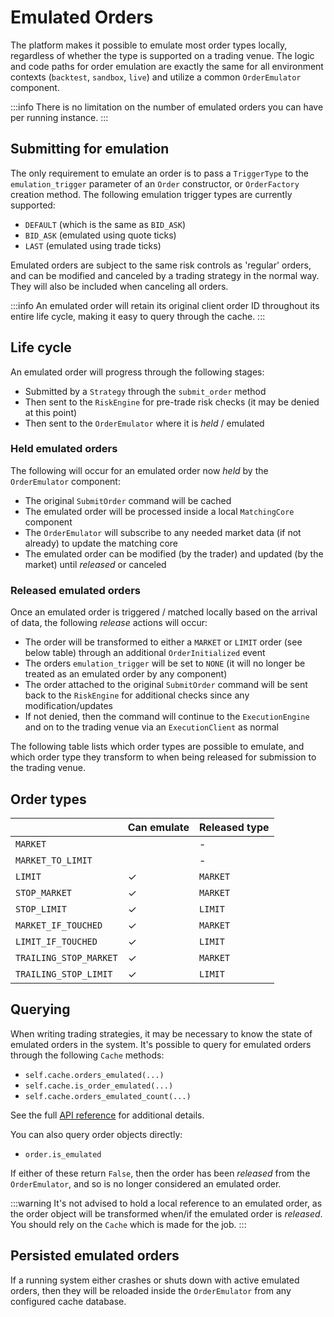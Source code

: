 # Emulated Orders

The platform makes it possible to emulate most order types locally, regardless
of whether the type is supported on a trading venue. The logic and code paths for 
order emulation are exactly the same for all environment contexts (`backtest`, `sandbox`, `live`)
and utilize a common `OrderEmulator` component.

:::info
There is no limitation on the number of emulated orders you can have per running instance.
:::

## Submitting for emulation
The only requirement to emulate an order is to pass a `TriggerType` to the `emulation_trigger`
parameter of an `Order` constructor, or `OrderFactory` creation method. The following
emulation trigger types are currently supported:
- `DEFAULT` (which is the same as `BID_ASK`)
- `BID_ASK` (emulated using quote ticks)
- `LAST` (emulated using trade ticks)

Emulated orders are subject to the same risk controls as 'regular' orders, and can be
modified and canceled by a trading strategy in the normal way. They will also be included
when canceling all orders.

:::info
An emulated order will retain its original client order ID throughout its entire life cycle, making it easy to query through the cache.
:::

## Life cycle
An emulated order will progress through the following stages:
- Submitted by a `Strategy` through the `submit_order` method
- Then sent to the `RiskEngine` for pre-trade risk checks (it may be denied at this point)
- Then sent to the `OrderEmulator` where it is _held_ / emulated

### Held emulated orders
The following will occur for an emulated order now _held_ by the `OrderEmulator` component:
- The original `SubmitOrder` command will be cached
- The emulated order will be processed inside a local `MatchingCore` component
- The `OrderEmulator` will subscribe to any needed market data (if not already) to update the matching core
- The emulated order can be modified (by the trader) and updated (by the market) until _released_ or canceled

### Released emulated orders
Once an emulated order is triggered / matched locally based on the arrival of data, the following
_release_ actions will occur:
- The order will be transformed to either a `MARKET` or `LIMIT` order (see below table) through an additional `OrderInitialized` event
- The orders `emulation_trigger` will be set to `NONE` (it will no longer be treated as an emulated order by any component)
- The order attached to the original `SubmitOrder` command will be sent back to the `RiskEngine` for additional checks since any modification/updates
- If not denied, then the command will continue to the `ExecutionEngine` and on to the trading venue via an `ExecutionClient` as normal

The following table lists which order types are possible to emulate, and
which order type they transform to when being released for submission to the 
trading venue.

## Order types
|                        | Can emulate | Released type |
|------------------------|-------------|---------------|
| `MARKET`               |             | -             |
| `MARKET_TO_LIMIT`      |             | -             |
| `LIMIT`                | ✓           | `MARKET`      |
| `STOP_MARKET`          | ✓           | `MARKET`      |
| `STOP_LIMIT`           | ✓           | `LIMIT`       |
| `MARKET_IF_TOUCHED`    | ✓           | `MARKET`      |
| `LIMIT_IF_TOUCHED`     | ✓           | `LIMIT`       |
| `TRAILING_STOP_MARKET` | ✓           | `MARKET`      |
| `TRAILING_STOP_LIMIT`  | ✓           | `LIMIT`       |

## Querying
When writing trading strategies, it may be necessary to know the state of emulated orders in the system.
It's possible to query for emulated orders through the following `Cache` methods:
- `self.cache.orders_emulated(...)`
- `self.cache.is_order_emulated(...)`
- `self.cache.orders_emulated_count(...)`

See the full [API reference](../../api_reference/cache) for additional details.

You can also query order objects directly:
- `order.is_emulated`

If either of these return `False`, then the order has been _released_ from the
`OrderEmulator`, and so is no longer considered an emulated order.

:::warning
It's not advised to hold a local reference to an emulated order, as the order
object will be transformed when/if the emulated order is _released_. You should rely
on the `Cache` which is made for the job.
:::

## Persisted emulated orders
If a running system either crashes or shuts down with active emulated orders, then
they will be reloaded inside the `OrderEmulator` from any configured cache database.

